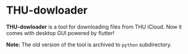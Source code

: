 # THU-dowloader

**THU-dowloader** is a tool for downloading files from THU iCloud. Now it comes with desktop GUI powered by flutter!

**Note:** The old version of the tool is archived to `python` subdirectory.


